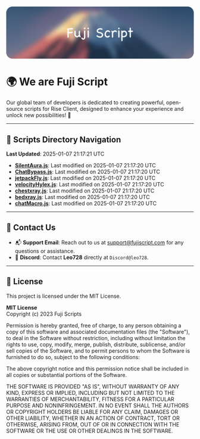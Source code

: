 ![Banner](.github/b.webp)

# 🌍 **We are Fuji Script**

Our global team of developers is dedicated to creating powerful, open-source scripts for Rise Client, designed to enhance your experience and unlock new possibilities! 🌟

---
<!-- SCRIPTS_NAVIGATION_START -->
## 📂 **Scripts Directory Navigation**

**Last Updated**: 2025-01-07 21:17:21 UTC

- **[SilentAura.js](scripts/SilentAura.js)**: Last modified on 2025-01-07 21:17:20 UTC
- **[ChatBypass.js](scripts/ChatBypass.js)**: Last modified on 2025-01-07 21:17:20 UTC
- **[jetpackFly.js](scripts/jetpackFly.js)**: Last modified on 2025-01-07 21:17:20 UTC
- **[velocityHylex.js](scripts/velocityHylex.js)**: Last modified on 2025-01-07 21:17:20 UTC
- **[chestxray.js](scripts/chestxray.js)**: Last modified on 2025-01-07 21:17:20 UTC
- **[bedxray.js](scripts/bedxray.js)**: Last modified on 2025-01-07 21:17:20 UTC
- **[chatMacro.js](scripts/chatMacro.js)**: Last modified on 2025-01-07 21:17:20 UTC

<!-- SCRIPTS_NAVIGATION_END -->

---

## 💬 **Contact Us**  
- 📬 **Support Email**: Reach out to us at [support@fujiscript.com](mailto:support@fujiscript.com) for any questions or assistance.  
- 💬 **Discord**: Contact **Leo728** directly at `Discord@leo728`.

---

## 📜 **License**

This project is licensed under the MIT License.  

**MIT License**  
Copyright (c) 2023 Fuji Scripts  

Permission is hereby granted, free of charge, to any person obtaining a copy of this software and associated documentation files (the "Software"), to deal in the Software without restriction, including without limitation the rights to use, copy, modify, merge, publish, distribute, sublicense, and/or sell copies of the Software, and to permit persons to whom the Software is furnished to do so, subject to the following conditions:  

The above copyright notice and this permission notice shall be included in all copies or substantial portions of the Software.  

THE SOFTWARE IS PROVIDED "AS IS", WITHOUT WARRANTY OF ANY KIND, EXPRESS OR IMPLIED, INCLUDING BUT NOT LIMITED TO THE WARRANTIES OF MERCHANTABILITY, FITNESS FOR A PARTICULAR PURPOSE AND NONINFRINGEMENT. IN NO EVENT SHALL THE AUTHORS OR COPYRIGHT HOLDERS BE LIABLE FOR ANY CLAIM, DAMAGES OR OTHER LIABILITY, WHETHER IN AN ACTION OF CONTRACT, TORT OR OTHERWISE, ARISING FROM, OUT OF OR IN CONNECTION WITH THE SOFTWARE OR THE USE OR OTHER DEALINGS IN THE SOFTWARE.  

